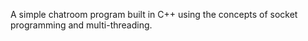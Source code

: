 A simple chatroom program built in C++ using the concepts of socket programming and multi-threading.